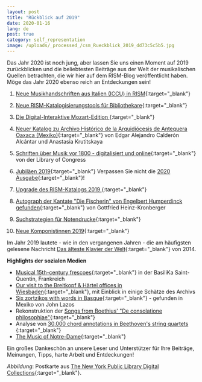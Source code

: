 ```yaml
---
layout: post
title: "Rückblick auf 2019"
date: 2020-01-16
lang: de
post: true
category: self_representation
image: /uploads/_processed_/csm_Rueckblick_2019_dd73c5c5b5.jpg
---
```



Das Jahr 2020 ist noch jung, aber lassen Sie uns einen Moment auf 2019 zurückblicken und die beliebtesten Beiträge aus der Welt der musikalischen Quellen betrachten, die wir hier auf dem RISM-Blog veröffentlicht haben. Möge das Jahr 2020 ebenso reich an Entdeckungen sein!

1. [Neue Musikhandschriften aus Italien (ICCU) in RISM](http://www.rism.info/de/startseite/newsdetails/article/64/new-music-manuscripts-from-italy-iccu-in-rism.html){:target="_blank"}

2. [Neue RISM-Katalogisierungstools für Bibliothekare](http://www.rism.info/de/startseite/newsdetails/article/2/new-rism-cataloging-tools-for-librarians.html){:target="_blank"}

3. [Die Digital-Interaktive Mozart-Edition
](http://www.rism.info/de/startseite/newsdetails/article/64/the-digital-interactive-mozart-edition.html){:target="_blank"}
4. [Neuer Katalog zu Archivo Histórico de la Arquidiócesis de Antequera Oaxaca (Mexiko)](http://www.rism.info/de/startseite/newsdetails/select/new_publications/article/64/new-catalog-of-the-archivo-historico-de-la-arquidiocesis-de-antequera-oaxaca-mexico.html){:target="_blank"} von Edgar Alejandro Calderón Alcántar und Anastasia Krutitskaya

5. [Schriften über Musik vor 1800 - digitalisiert und online](http://www.rism.info/de/startseite/newsdetails/article/64/books-about-music-before-1800-digitized-and-online.html){:target="_blank"} von der Library of Congress

6. [Jubiläen 2019](http://www.rism.info/de/startseite/newsdetails/article/64/musical-anniversaries-in-2019.html){:target="_blank"}
Verpassen Sie nicht die [2020 Ausgabe](http://www.rism.info/de/startseite/newsdetails/article/64/2020-not-just-beethoven.html){:target="_blank"}!

7. [Upgrade des RISM-Katalogs 2019
](http://www.rism.info/de/startseite/newsdetails/select/rism_online_catalog/article/64/2019-upgrade-of-the-rism-catalog.html){:target="_blank"}
8. [Autograph der Kantate "Die Fischerin" von Engelbert Humperdinck gefunden](http://www.rism.info/de/startseite/newsdetails/article/64/newly-discovered-autograph-of-the-cantata-die-fischerin-by-engelbert-humperdinck.html){:target="_blank"} von Gottfried Heinz-Kronberger

9. [Suchstrategien für Notendrucke](http://www.rism.info/de/startseite/newsdetails/select/rism_online_catalog/article/2/search-strategies-for-printed-music.html){:target="_blank"}

10. [Neue Komponistinnen 2019](http://www.rism.info/de/startseite/newsdetails/article/64/new-women-composers-in-2019.html){:target="_blank"}

Im Jahr 2019 lautete - wie in den vergangenen Jahren - die am häufigsten gelesene Nachricht [Das älteste Klavier der Welt](http://www.rism.info/de/startseite/newsdetails/article/64/listen-to-the-worlds-oldest-piano.html){:target="_blank"} von 2014.


**Highlights der sozialen Medien**

- [Musical 15th-century frescoes](https://twitter.com/Gregoire_Ichou/status/1116657535879208960?fbclid=IwAR3lQAqZGWhgLLeEqSCFD_n7TYFtMJN-6Csgdxh7QzUALPasl7R5BBlkrmM){:target="_blank"} in der BasiliKa Saint-Quentin, Frankreich
- [Our visit to the Breitkopf & Härtel offices in Wiesbaden](https://www.facebook.com/RISM.info/posts/2866277563413069){:target="_blank"}, mit Einblick in einige Schätze des Archivs
- [Six zortzikos with words in Basque](https://dantzan.eus/hemeroteka/hallan-en-mexico-la-musica-de-seis-zortzikos-vascos-del-siglo-xix-que-se-creian-perdidos){:target="_blank"} - gefunden in Mexiko von John Lazos
- Rekonstruktion der [Songs from Boethius' "De consolatione philosophiae"](https://boethius.mus.cam.ac.uk){:target="_blank"}
- Analyse von [30,000 chord annotations in Beethoven's string quartets
](https://arstechnica.com/science/2019/08/roll-over-beethoven-decoding-the-maestros-musical-style-with-statistics/){:target="_blank"}
- [The Music of Notre-Dame](https://www.br-klassik.de/aktuell/news-kritik/notre-dame-paris-brand-musikgeschichte-mehrstimmigkeit-notation-epoche-notre-dame-schule-100.html){:target="_blank"}



Ein großes Dankeschön an unsere Leser und Unterstützer für Ihre Beiträge, Meinungen, Tipps, harte Arbeit und Entdeckungen!

_Abbildung_: Postkarte aus [The New York Public Library Digital Collections](http://digitalcollections.nypl.org/items/510d47e3-4783-a3d9-e040-e00a18064a99){:target="_blank"}.

<script type="text/javascript">var switchTo5x=true;</script><script type="text/javascript" src="http://w.sharethis.com/button/buttons.js"></script><script type="text/javascript">stLight.options({publisher: "9b601438-1ce1-49d8-bfd7-9cff5df54c17", doNotHash: false, doNotCopy: false, hashAddressBar: false});</script>